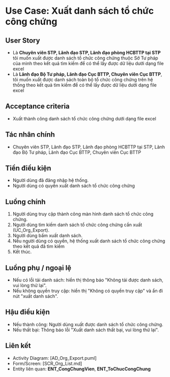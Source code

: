 # Use Case: Xuất danh sách tổ chức công chứng

## User Story
- Là **Chuyên viên STP, Lãnh đạo STP, Lãnh đạo phòng HCBTTP tại STP** tôi muốn xuất được danh sách tổ chức công chứng thuộc Sở Tư pháp của mình theo kết quả tìm kiếm để có thể lấy được dữ liệu dưới dạng file excel
- Là **Lãnh đạo Bộ Tư pháp, Lãnh đạo Cục BTTP, Chuyên viên Cục BTTP**, tôi muốn xuất được danh sách toàn bộ tổ chức công chứng trên hệ thống theo kết quả tìm kiếm để có thể lấy được dữ liệu dưới dạng file excel

## Acceptance criteria
- Xuất thành công danh sách tổ chức công chứng dưới dạng file excel

## Tác nhân chính
- Chuyên viên STP, Lãnh đạo STP, Lãnh đạo phòng HCBTTP tại STP, Lãnh đạo Bộ Tư pháp, Lãnh đạo Cục BTTP, Chuyên viên Cục BTTP

## Tiền điều kiện
- Người dùng đã đăng nhập hệ thống.
- Người dùng có quyền xuất danh sách tổ chức công chứng

## Luồng chính
1. Người dùng truy cập thành công màn hình danh sách tổ chức công chứng.
2. Người dùng tìm kiếm danh sách tổ chức công chứng cần xuất (UC_Org_Export).
3. Người dùng bấm xuất danh sách.
4. Nếu người dùng có quyền, hệ thống xuất danh sách tổ chức công chứng theo kết quả đã tìm kiếm
5. Kết thúc.

## Luồng phụ / ngoại lệ
- Nếu có lỗi tải danh sách: hiển thị thông báo "Không tải được danh sách, vui lòng thử lại".
- Nếu không quyền truy cập: hiển thị "Không có quyền truy cập" và ẩn đi nút "xuất danh sách".

## Hậu điều kiện
- Nếu thành công: Người dùng xuất được danh sách tổ chức công chứng.
- Nếu thất bại: Thông báo lỗi "Xuất danh sách thất bại, vui lòng thử lại".

## Liên kết
- Activity Diagram: [AD_Org_Export.puml]
- Form/Screen: [SCR_Org_List.md]
- Entity liên quan: **ENT_CongChungVien**, **ENT_ToChucCongChung**
